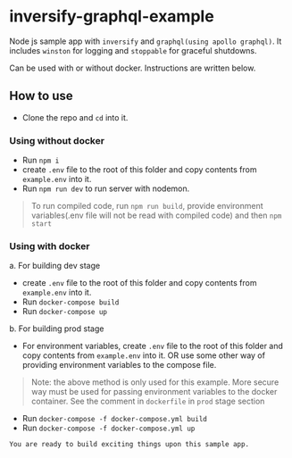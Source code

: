 # inversify-graphql-example
Node js sample app with `inversify` and `graphql(using apollo graphql)`.
It includes `winston` for logging and `stoppable` for graceful shutdowns.

Can be used with or without docker. Instructions are written below.

## How to use
* Clone the repo and `cd` into it.
### Using without docker
* Run `npm i`
* create `.env` file to the root of this folder and copy contents from `example.env` into it.
* Run `npm run dev` to run server with nodemon.

> To run compiled code, run `npm run build`, provide environment variables(.env file will not be read with compiled code) and then `npm start`

### Using with docker
a. For building dev stage
* create `.env` file to the root of this folder and copy contents from `example.env` into it.
* Run `docker-compose build`
* Run `docker-compose up`

b. For building prod stage
* For environment variables, create `.env` file to the root of this folder and copy contents from `example.env` into it. OR use some other way of providing environment variables to the compose file.
> Note: the above method is only used for this example.
> More secure way must be used for passing environment variables to the docker container.
> See the comment in `dockerfile` in `prod` stage section
* Run `docker-compose -f docker-compose.yml build` 
* Run `docker-compose -f docker-compose.yml up` 


`You are ready to build exciting things upon this sample app.`
